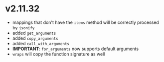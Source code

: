 # v2.11.32

* mappings that don't have the `items` method will be 
  correctly processed by `jsonify` 
* added `get_arguments`
* added `copy_arguments`
* added `call_with_arguments`
* **IMPORTANT**: `for_arguments` now supports default arguments
* `wraps` will copy the function signature as well
